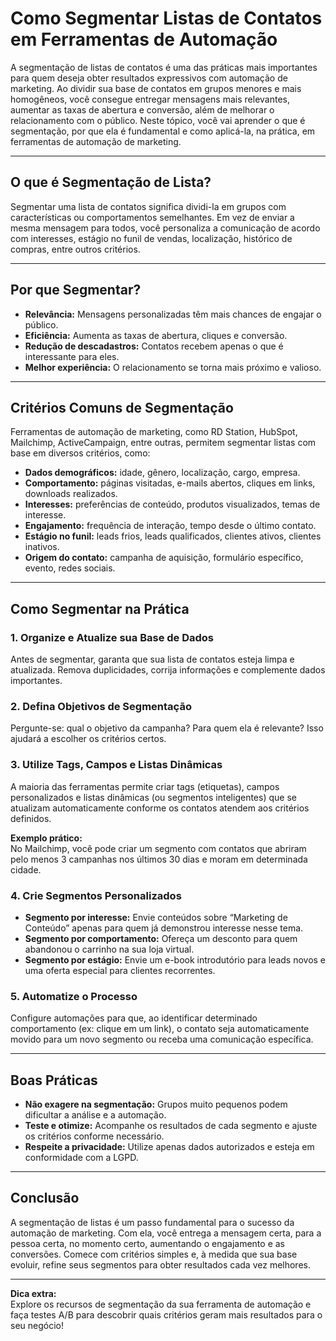 # Como Segmentar Listas de Contatos em Ferramentas de Automação

A segmentação de listas de contatos é uma das práticas mais importantes para quem deseja obter resultados expressivos com automação de marketing. Ao dividir sua base de contatos em grupos menores e mais homogêneos, você consegue entregar mensagens mais relevantes, aumentar as taxas de abertura e conversão, além de melhorar o relacionamento com o público. Neste tópico, você vai aprender o que é segmentação, por que ela é fundamental e como aplicá-la, na prática, em ferramentas de automação de marketing.

---

## O que é Segmentação de Lista?

Segmentar uma lista de contatos significa dividi-la em grupos com características ou comportamentos semelhantes. Em vez de enviar a mesma mensagem para todos, você personaliza a comunicação de acordo com interesses, estágio no funil de vendas, localização, histórico de compras, entre outros critérios.

---

## Por que Segmentar?

- **Relevância:** Mensagens personalizadas têm mais chances de engajar o público.
- **Eficiência:** Aumenta as taxas de abertura, cliques e conversão.
- **Redução de descadastros:** Contatos recebem apenas o que é interessante para eles.
- **Melhor experiência:** O relacionamento se torna mais próximo e valioso.

---

## Critérios Comuns de Segmentação

Ferramentas de automação de marketing, como RD Station, HubSpot, Mailchimp, ActiveCampaign, entre outras, permitem segmentar listas com base em diversos critérios, como:

- **Dados demográficos:** idade, gênero, localização, cargo, empresa.
- **Comportamento:** páginas visitadas, e-mails abertos, cliques em links, downloads realizados.
- **Interesses:** preferências de conteúdo, produtos visualizados, temas de interesse.
- **Engajamento:** frequência de interação, tempo desde o último contato.
- **Estágio no funil:** leads frios, leads qualificados, clientes ativos, clientes inativos.
- **Origem do contato:** campanha de aquisição, formulário específico, evento, redes sociais.

---

## Como Segmentar na Prática

### 1. **Organize e Atualize sua Base de Dados**

Antes de segmentar, garanta que sua lista de contatos esteja limpa e atualizada. Remova duplicidades, corrija informações e complemente dados importantes.

### 2. **Defina Objetivos de Segmentação**

Pergunte-se: qual o objetivo da campanha? Para quem ela é relevante? Isso ajudará a escolher os critérios certos.

### 3. **Utilize Tags, Campos e Listas Dinâmicas**

A maioria das ferramentas permite criar tags (etiquetas), campos personalizados e listas dinâmicas (ou segmentos inteligentes) que se atualizam automaticamente conforme os contatos atendem aos critérios definidos.

**Exemplo prático:**  
No Mailchimp, você pode criar um segmento com contatos que abriram pelo menos 3 campanhas nos últimos 30 dias e moram em determinada cidade.

### 4. **Crie Segmentos Personalizados**

- **Segmento por interesse:** Envie conteúdos sobre “Marketing de Conteúdo” apenas para quem já demonstrou interesse nesse tema.
- **Segmento por comportamento:** Ofereça um desconto para quem abandonou o carrinho na sua loja virtual.
- **Segmento por estágio:** Envie um e-book introdutório para leads novos e uma oferta especial para clientes recorrentes.

### 5. **Automatize o Processo**

Configure automações para que, ao identificar determinado comportamento (ex: clique em um link), o contato seja automaticamente movido para um novo segmento ou receba uma comunicação específica.

---

## Boas Práticas

- **Não exagere na segmentação:** Grupos muito pequenos podem dificultar a análise e a automação.
- **Teste e otimize:** Acompanhe os resultados de cada segmento e ajuste os critérios conforme necessário.
- **Respeite a privacidade:** Utilize apenas dados autorizados e esteja em conformidade com a LGPD.

---

## Conclusão

A segmentação de listas é um passo fundamental para o sucesso da automação de marketing. Com ela, você entrega a mensagem certa, para a pessoa certa, no momento certo, aumentando o engajamento e as conversões. Comece com critérios simples e, à medida que sua base evoluir, refine seus segmentos para obter resultados cada vez melhores.

---

**Dica extra:**  
Explore os recursos de segmentação da sua ferramenta de automação e faça testes A/B para descobrir quais critérios geram mais resultados para o seu negócio!